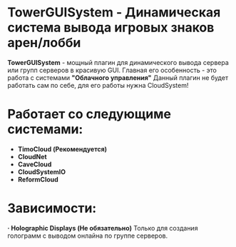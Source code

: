 # TowerGUISystem - Динамическая система вывода игровых знаков арен/лобби

**TowerGUISystem** - мощный плагин для динамического вывода сервера или групп серверов в красивую GUI.
Главная его особенность - это работа с системами **"Облачного управления"**
Данный плагин не будет работать сам по себе, для его работы нужна CloudSystem!

# Работает со следующиме системами:
 - **TimoCloud (Рекомендуется)**
 - **CloudNet**
 - **CaveCloud**
 - **CloudSystemIO**
 - **ReformCloud**

# Зависимости:
 **· Holographic Displays (Не обязательно)**
  Только для создания голограмм с выводом онлайна по группе серверов.

